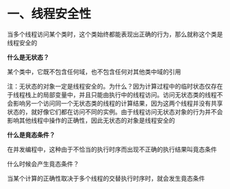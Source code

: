 # 一、线程安全性

当多个线程访问某个类时，这个类始终都能表现出正确的行为，那么就称这个类是线程安全的

**什么是无状态？** 

 某个类中，它既不包含任何域，也不包含任何对其他类中域的引用

注：无状态的对象一定是线程安全的。为什么？因为计算过程中的临时状态仅存在于线程栈上的局部变量中，并且只能由执行中的线程访问。访问无状态类的线程不会影响另一个访问同一个无状态类的线程的计算结果，因为这两个线程并没有共享状态的，就好像它们都在访问不同的实例。由于线程访问无状态对象的行为并不会影响其他线程中操作的正确性，因此无状态的对象是线程安全的

**什么是竟态条件？** 

在并发编程中，这种由于不恰当的执行时序而出现不正确的执行结果叫竟态条件

什么时候会产生竟态条件？

当某个计算的正确性取决于多个线程的交替执行时序时，就会发生竟态条件

